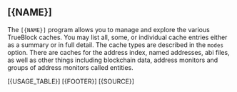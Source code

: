 ## [{NAME}]

The `[{NAME}]` program allows you to manage and explore the various TrueBlock caches. You may list all, some, or individual cache entries either as a summary or in full detail. The cache types are described in the `modes` option. There are caches for the address index, named addresses, abi files, as well as other things including blockchain data, address monitors and groups of address monitors called entities.

[{USAGE_TABLE}]
[{FOOTER}]
[{SOURCE}]
